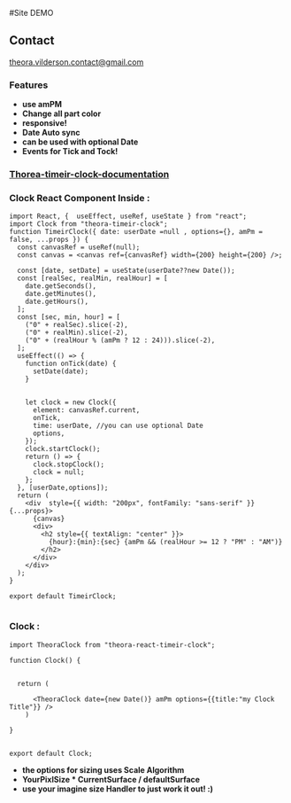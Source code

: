 #Site DEMO


## Contact

<theora.vilderson.contact@gmail.com>

### Features

- **use amPM**
- **Change all part color**
- **responsive!**
- **Date Auto sync**
- **can be used with optional Date**
- **Events for Tick and Tock!**

### [Thorea-timeir-clock-documentation](https://github.com/theoraVilderson/theora-timeir-clock#readme "Thorea-timeir-clock-documentation")

###  Clock React Component Inside :
```JSX
import React, {  useEffect, useRef, useState } from "react";
import Clock from "theora-timeir-clock";
function TimeirClock({ date: userDate =null , options={}, amPm = false, ...props }) {
  const canvasRef = useRef(null);
  const canvas = <canvas ref={canvasRef} width={200} height={200} />;

  const [date, setDate] = useState(userDate??new Date());
  const [realSec, realMin, realHour] = [
    date.getSeconds(),
    date.getMinutes(),
    date.getHours(),
  ];
  const [sec, min, hour] = [
    ("0" + realSec).slice(-2),
    ("0" + realMin).slice(-2),
    ("0" + (realHour % (amPm ? 12 : 24))).slice(-2),
  ];
  useEffect(() => {
    function onTick(date) {
      setDate(date);
    }


    let clock = new Clock({
      element: canvasRef.current,
      onTick,
      time: userDate, //you can use optional Date
      options,
    });
    clock.startClock();
    return () => {
      clock.stopClock();
      clock = null;
    };
  }, [userDate,options]);
  return (
    <div  style={{ width: "200px", fontFamily: "sans-serif" }} {...props}>
      {canvas}
      <div>
        <h2 style={{ textAlign: "center" }}>
          {hour}:{min}:{sec} {amPm && (realHour >= 12 ? "PM" : "AM")}
        </h2>
      </div>
    </div>
  );
}

export default TimeirClock;


```
###  Clock  :
```JSX
import TheoraClock from "theora-react-timeir-clock";

function Clock() {


  return (

      <TheoraClock date={new Date()} amPm options={{title:"my Clock Title"}} />
    )

}


export default Clock;

```



- **the options for sizing uses Scale Algorithm**
- **YourPixlSize * CurrentSurface / defaultSurface**
- **use your imagine size Handler to just work it out! :)**
